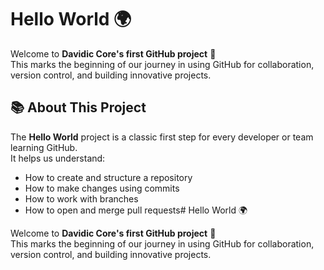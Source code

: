 # Hello World 🌍

Welcome to **Davidic Core's first GitHub project** 🚀  
This marks the beginning of our journey in using GitHub for collaboration, version control, and building innovative projects.

## 📚 About This Project
The **Hello World** project is a classic first step for every developer or team learning GitHub.  
It helps us understand:
- How to create and structure a repository
- How to make changes using commits
- How to work with branches
- How to open and merge pull requests# Hello World 🌍

Welcome to **Davidic Core's first GitHub project** 🚀  
This marks the beginning of our journey in using GitHub for collaboration, version control, and building innovative projects.
